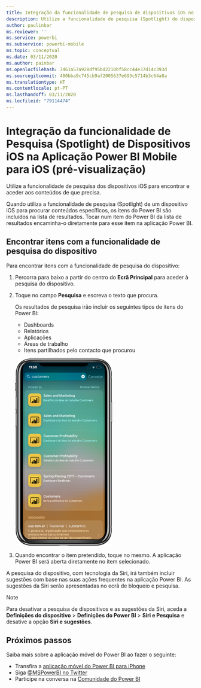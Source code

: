 ```yaml
---
title: Integração da funcionalidade de pesquisa de dispositivos iOS no Power BI
description: Utilize a funcionalidade de pesquisa (Spotlight) do dispositivo para encontrar e aceder aos conteúdos de que precisa
author: paulinbar
ms.reviewer: ''
ms.service: powerbi
ms.subservice: powerbi-mobile
ms.topic: conceptual
ms.date: 03/11/2020
ms.author: painbar
ms.openlocfilehash: 7d61a57a928df95bd2210bf58cc44e37d14c393d
ms.sourcegitcommit: 480bba9c745cb9af2005637e693c5714b3c64a8a
ms.translationtype: HT
ms.contentlocale: pt-PT
ms.lasthandoff: 03/11/2020
ms.locfileid: "79114474"
---
```

# <a name="ios-device-search-spotlight-integration-with-power-bi-mobile-ios-app-preview"></a>Integração da funcionalidade de Pesquisa (Spotlight) de Dispositivos iOS na Aplicação Power BI Mobile para iOS (pré-visualização)
Utilize a funcionalidade de pesquisa dos dispositivos iOS para encontrar e aceder aos conteúdos de que precisa.

Quando utiliza a funcionalidade de pesquisa (Spotlight) de um dispositivo iOS para procurar conteúdos específicos, os itens do Power BI são incluídos na lista de resultados. Tocar num item do Power BI da lista de resultados encaminha-o diretamente para esse item na aplicação Power BI.

## <a name="find-items-using-device-search"></a>Encontrar itens com a funcionalidade de pesquisa do dispositivo

Para encontrar itens com a funcionalidade de pesquisa do dispositivo:

1. Percorra para baixo a partir do centro do **Ecrã Principal** para aceder à pesquisa do dispositivo.

2. Toque no campo **Pesquisa** e escreva o texto que procura.
 
   Os resultados de pesquisa irão incluir os seguintes tipos de itens do Power BI:

    * Dashboards
    * Relatórios
    * Aplicações
    * Áreas de trabalho
    * Itens partilhados pelo contacto que procurou

    ![Captura de ecrã a mostrar os resultados de pesquisa do Power BI na pesquisa de um dispositivo iOS](./media/mobile-apps-ios-siri-search/power-bi-spotlight-search.png)

 3. Quando encontrar o item pretendido, toque no mesmo. A aplicação Power BI será aberta diretamente no item selecionado. 

A pesquisa do dispositivo, com tecnologia da Siri, irá também incluir sugestões com base nas suas ações frequentes na aplicação Power BI. As sugestões da Siri serão apresentadas no ecrã de bloqueio e pesquisa.

>[!NOTE]
>
>Para desativar a pesquisa de dispositivos e as sugestões da Siri, aceda a **Definições do dispositivo** > **Definições do Power BI** > **Siri e Pesquisa** e desative a opção **Siri e sugestões**.
>

## <a name="next-steps"></a>Próximos passos
Saiba mais sobre a aplicação móvel do Power BI ao fazer o seguinte: 

* Transfira a [aplicação móvel do Power BI para iPhone](https://go.microsoft.com/fwlink/?LinkId=522062)
* Siga [@MSPowerBI no Twitter](https://twitter.com/MSPowerBI)
* Participe na conversa na [Comunidade do Power BI](https://community.powerbi.com/)

